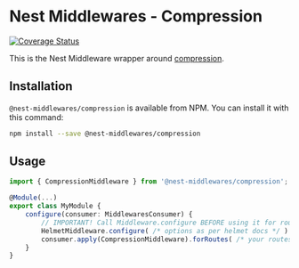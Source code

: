 # Nest Middlewares - Compression

[![Coverage Status](https://coveralls.io/repos/github/wbhob/nest-middlewares/badge.svg?branch=master)](https://coveralls.io/github/wbhob/nest-middlewares?branch=master)

This is the Nest Middleware wrapper around [compression](http://www.npmjs.com/package/compression).

## Installation

`@nest-middlewares/compression` is available from NPM. You can install it with this command:

```sh
npm install --save @nest-middlewares/compression
```

## Usage

```ts
import { CompressionMiddleware } from '@nest-middlewares/compression';

@Module(...)
export class MyModule {
    configure(consumer: MiddlewaresConsumer) {
        // IMPORTANT! Call Middleware.configure BEFORE using it for routes
        HelmetMiddleware.configure( /* options as per helmet docs */ )
        consumer.apply(CompressionMiddleware).forRoutes( /* your routes */ );
    }
}
```
